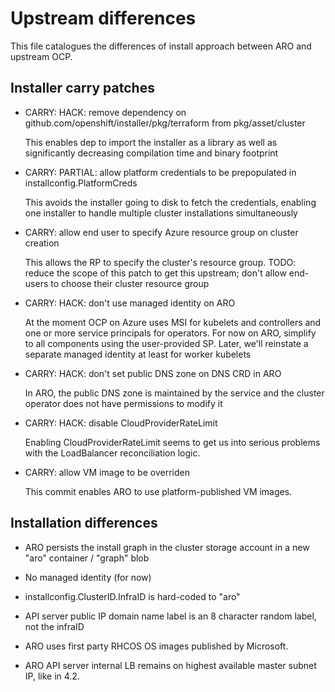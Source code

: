 # Upstream differences

This file catalogues the differences of install approach between ARO and
upstream OCP.


## Installer carry patches

* CARRY: HACK: remove dependency on github.com/openshift/installer/pkg/terraform
  from pkg/asset/cluster

  This enables dep to import the installer as a library as well as significantly
  decreasing compilation time and binary footprint

* CARRY: PARTIAL: allow platform credentials to be prepopulated in
  installconfig.PlatformCreds

  This avoids the installer going to disk to fetch the credentials, enabling one
  installer to handle multiple cluster installations simultaneously

* CARRY: allow end user to specify Azure resource group on cluster creation

  This allows the RP to specify the cluster's resource group.  TODO: reduce the
  scope of this patch to get this upstream; don't allow end-users to choose
  their cluster resource group

* CARRY: HACK: don't use managed identity on ARO

  At the moment OCP on Azure uses MSI for kubelets and controllers and one or
  more service principals for operators.  For now on ARO, simplify to all
  components using the user-provided SP.  Later, we'll reinstate a separate
  managed identity at least for worker kubelets

* CARRY: HACK: don't set public DNS zone on DNS CRD in ARO

  In ARO, the public DNS zone is maintained by the service and the cluster
  operator does not have permissions to modify it

* CARRY: HACK: disable CloudProviderRateLimit

  Enabling CloudProviderRateLimit seems to get us into serious problems with the
  LoadBalancer reconciliation logic.

* CARRY: allow VM image to be overriden

  This commit enables ARO to use platform-published VM images.


## Installation differences

* ARO persists the install graph in the cluster storage account in a new "aro"
  container / "graph" blob

* No managed identity (for now)

* installconfig.ClusterID.InfraID is hard-coded to "aro"

* API server public IP domain name label is an 8 character random label, not the
  infraID

* ARO uses first party RHCOS OS images published by Microsoft.

* ARO API server internal LB remains on highest available master subnet IP, like
  in 4.2.
